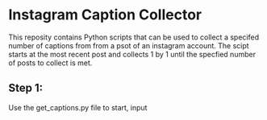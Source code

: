 # Instagram Caption Collector
This reposity contains Python scripts that can be used to collect a specifed number of captions from from a psot of an instagram account. The scipt starts at the most recent post and collects 1 by 1 until the specfied number of posts to collect is met.

## Step 1:
Use the get_captions.py file to start, input 


